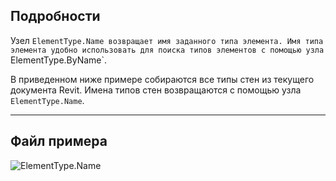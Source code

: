 ## Подробности
Узел `ElementType.Name возвращает имя заданного типа элемента. Имя типа элемента удобно использовать для поиска типов элементов с помощью узла `ElementType.ByName`.

В приведенном ниже примере собираются все типы стен из текущего документа Revit. Имена типов стен возвращаются с помощью узла `ElementType.Name`.
___
## Файл примера

![ElementType.Name](./Revit.Elements.ElementType.Name_img.jpg)
